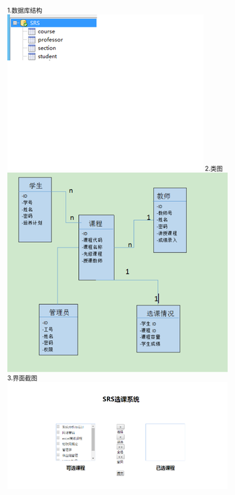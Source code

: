 
1.数据库结构
![image](https://github.com/09133792/Guitar/blob/master/image/5.png)
2.类图
![image](https://github.com/09133792/Guitar/blob/master/image/6.png)
3.界面截图
![image](https://github.com/09133792/Guitar/blob/master/image/7.png)
